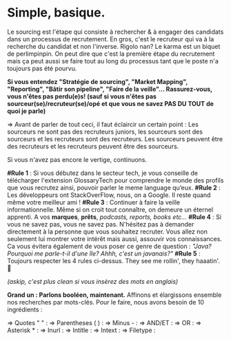  # Simple, basique. 
 
 Le sourcing est l'étape qui consiste à rechercher & à engager des candidats dans un processus de recrutement. 
En gros, c'est le recruteur qui va à la recherche du candidat et non l'inverse. Rigolo nan? Le karma est un biquet de perlimpinpin. 
On peut dire que c'est la première étape du recrutement mais ça peut aussi se faire tout au long du processus tant que le poste n'a toujours pas été pourvu.

**Si vous entendez "Stratégie de sourcing", "Market Mapping", "Reporting", "Bâtir son pipeline", "Faire de la veille"... Rassurez-vous, vous n'êtes pas perdu(e)s! (sauf si vous n'êtes pas sourceur(se)/recruteur(se)/opé et que vous ne savez PAS DU TOUT de quoi je parle)**

=> Avant de parler de tout ceci, il faut éclaircir un certain point : Les sourceurs ne sont pas des recruteurs juniors, les sourceurs sont des sourceurs et les recruteurs sont des recruteurs. Les sourceurs peuvent être des recruteurs et les recruteurs peuvent être des sourceurs. 

Si vous n'avez pas encore le vertige, continuons. 

**#Rule 1** : Si vous débutez dans le secteur tech, je vous conseille de télécharger l'extension GlossaryTech pour comprendre le monde des profils que vous recrutez ainsi, pouvoir parler le meme language qu’eux. 
**#Rule 2** : Les développeurs ont StackOverFlow, nous, on a Google. Il reste quand même votre meilleur ami ! 
**#Rule 3** : Continuer à faire la veille informationnelle. Même si on croit tout connaître, on demeure un éternel apprenti. A vos **marques**, **prêts**, *podcasts, reports, books etc…*
**#Rule 4** : Si vous ne savez pas, vous ne savez pas. N'hésitez pas à demander directement à la personne que vous souhaitez recruter. Vous allez non seulement lui montrer votre intérêt mais aussi, assouvir vos connaissances. Ca vous évitera également de vous poser ce genre de question : *"Java? Pourquoi me parle-t-il d'une île? Ahhh, c'est un javanais?"*
**#Rule 5** : Toujours respecter les 4 rules ci-dessus. They see me rollin', they haaatin'. 🎵

*(askip, c'est plus clean si vous insèrez des mots en anglais)*

**Grand un : Parlons booléen, maintenant.**
Affinons et élargissons ensemble nos recherches par mots-clés. 
Pour le faire, nous avons besoin de 10 ingrédients : 

=> Quotes " " : 
=> Parentheses ( ) : 
=> Minus - :
=> AND/ET : 
=> OR :
=> Asterisk * : 
=> Inurl :
=> Intitle : 
=> Intext :
=> Filetype : 

